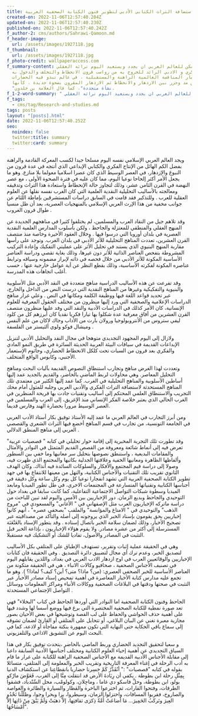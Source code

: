 ```yaml
---
title: استضافة التراث الكتابي الأدبي لتطوير فنون الكتابة الصحفية العربية
created-on: 2022-11-06T12:57:40.204Z
updated-on: 2022-11-06T12:57:40.230Z
published-on: 2022-11-06T12:57:40.242Z
f_author-2: cms/authors/Sahrawi-Qamoon.md
f_header-image:
  url: /assets/images/1927118.jpg
f_thumbnail:
  url: /assets/images/1927118.jpg
f_photo-credit: wallpaperaccess.com
f_summary-content: كيف يمكن للعالم العربي ان يجدد ويستعيد اليوم تراثه العقلي
  الفكري و الادبي الرائد للخروج به من رواسب قرون الانحطاط والتخلف والدخول به
  باقتدار غمار المنافسة العالمية الراهنة والمستقبلية ، في عالم تبدو فيه الحضارات
  بين مد وجزر بين الازدهار والانحطاط ثم الازدهار المقرون بصحوة جديدة ، كأنها
  "نشأة متجددة"، كما قال العلامة بن خلدون.
f_1-2-word-summary: " كيف يمكن للعالم العربي ان يجدد ويستعيد اليوم تراثه العقلي "
f_tags:
  - cms/tag/Research-and-studies.md
tags: posts
layout: "[posts].html"
date: 2022-11-06T12:57:40.252Z
seo:
  noindex: false
  twitter:title: summary
  twitter:card: summary
---
```

ويجد العالم العربي الإسلامي نفسه اليوم مسلحا جيدا لكسب المعركة القادمة والراهنة بفضل الكم الهائل من الإنتاج الفكري والكتابي الإبداعي الذي أنتجه في عدة قرون من النبوغ والإزدهار، في العصر الوسيط الذي كان عصرا اسلاميا معولما بلا منازع. وهو ما يجعل الأمر أكثر إلحاحا نوعيا اليوم، مما كان عليه في فترة الصحوة الأولى ، مع عصر النهضة في القرن الثامن عشر، وذلك لتجاوز حالة الإنحطاط واستعادة هذا التراث وتدقيقه ومعالجته بالأساليب التحليلية النقدية العلمية التي كان الغرب نفسه نقلها عن العلوم العقلية للعرب . وللتذكير فقد قامت في السابق دراسات المستشرقين بإماطة اللثام عن جوانب مخفية من هذا الإرث العربي الإسلامي بالمنهجيات العصرية، بعد أن ظل منسيا طوال قرون الغروب .

 وقد تلاهم جيل من النقاد العرب والمسلمين، لم يختلفوا كثيرا في مناهجهم الجديدة عن المنهج العقلي والمنطقي للمعتزلة والجاحظ ، ولكن بأسلوب المدارس العلمية النقدية العصرية في بلدان أوروبا التي درسوا فيها . وخلال العقود الأخيرة وخاصة منذ منتصف القرن العشرين، تعددت المناهج التحليلية للأثر الأدبي في بلدان الغرب. وتوجد على رأسها مقاربة المنهج البنيوي الذي يستند في تحليل الأثر على عمليتي التفكيك وإعادة التركيب المشروطة بتفحص العناصر الذاتية للأثر دون  غيرها، وذلك بغاية تقصي ودراسة العناصر الأساسية المكونة للأثر الأدبي من خلال فحصه في ذاته لإبراز مضمونه وسياقه وترابط عناصره المكونة لفكرته الأساسية، وذلك بقطع النظر عن أية عوامل خارجية عنها ، حسب أغلب اتجاهات هذه المدرسة.

 وقد تفرعت عن هذه الأساليب الدراسية مناهج متعددة في النقد الأدبي مثل الأسلوبية والبنيوية والتفكيكية وغيرها من المناهج النقدية التي درست النص من الداخل والخارج، عبر تحديد قواعد اللغة فيها ووظيفة الكلمة ومكانها في النص . وعلي غرار مناهج الدراسات الإعلامية والصحفية التي ورد إليها منظرون من مختلف الحقول المعرفية للعلوم الإنسانية، كان الأمر كذلك في الدراسات الأدبية والنقد التي وفد عليها منظرون منتصف القرن العشرين من أفاق معرفية عدة شكلوا  بها  تيارا فكريا نقديا كان أبرزهم كل من كلود ليفي ستروس من الأنتروبولوجيا ورولان بارت من الأداب وجاك لاكان من علم النفس وميشال فوكو ولوي ألثيستر من الفلسفة . 

ولازال إلى اليوم  المجهود التجديدي متوهجا في مجال النقد والتحليل الأدبي لتنزيل الإبداعات القديمة في سياقات البيئة العربية الحديثة السائرة في طريق النمو المادي والفكري بعد  قرون من السبات تحت كلكل الانحطاط الحضاري، وجاثوم الإستعمار الأجنبي، وكابوس الواقع المتخلف. 

وتعددت لهذا الغرض مناهج وتجارب استنطاق النصوص القديمة بآليات البحث ومناهج التحليل المعاصر. وهي محاولات لربط الماضي بالحاضر، والقديم بالجديد عمد إليها أساطين الأسلوبية والمناهج التحليلية في الغرب. كما عمد إليها الكثير من معتمدي تلك المناهج المستحدثة لاستضافة التراث الفكري والأدبي العربي وجلبه للمثول أمام محك التجريب والاستنطاق العلمي المحتكم إلى أساليب وتقنيات جادت بها قريحة المنظرين في الغرب الحالي الذي يعتبر خلاصة الفكر الإنساني منذ الإغريق، إلى العرب والمسلمين في العصر الوسيط مرورا بحضارة الهند وفارس قديما. 

ومن أبرز التجارب في العالم العربي ما عمد إليه الأستاذ توفيق بكار أستاذ الأدب العربي في الجامعة التونسية، من تجارب في قسم المناهج أخضع فيها التراث الشعري والقصصي العربي إلى مناهج  المنطق الدلالي .

 وقد تطورت تلك التجربة المخبرية إلى إقامة حوار تحليلي في كتابه " قصصيات عربية" تعرض فيه إلى أنماط شائعة ومعروفة من القصص القديم المتمثل في النوادر والأمثال والمقامات البديعية ، واستنطق نصوصها بتحليل سر معانيها وما خفي بين السطور وألفاظها الظاهرة ومعانيها الخفية وعلاقتها الجدلية بكاتبها والمجتمع الذي ظهرت فيه، وصولا إلى دراسة قيم المجتمع والأفكار والسلوكات السائدة فيه آنذاك. وكان الهدف الثانوي تقريب تلك التقنيات والأجناس الكتابية، والنهل من معينها للانتفاع بها في جهد تطوير الكتابة الصحفية العربية التي تشهد انفجارا نوعيا كل يوم وكل ساعة وكل دقيقة في أجناسها الكتابية وتقنياتها المتسارعة في المجتمعات الاخري، في طل تطور الميديا ومابعد الميديا وسطوة شبكات التواصل الاجتماعية التفاعلية، كما كانت سابقا في بغداد حول التوحيدي والجاحظ وبديع الزمان. دور الإخباريين بين الأمس واليوم  لقد تبين للباحث من دراسة ماتركه الإخباريون العرب مثل الإصفهاني في " الأغاني" والمسعودي في "مروج الذهب"  والتوحيدي في " الامتاع والمؤانسة" والملقب "بصحفي عصره" ، أنهم كانوا إخباريين بحق يقومون بإسناد الخبر الذي يروجونه إلى أصله والتأكد من مصداقيته عبر تصحيح الأخبار، وذلك لضمان سلامة الخبر باتصال إسناده . وقد يتطور الإسناد بالعَنْعَنَة المسترسلة إلى أكثر من عشرة مصادر. ولا يقوم هؤلاء الإخباريون ، بإذاعة الخبر قبل التثبت في المصادر والأصول، تفاديا للشك أو التشكيك فيه مستقبلا.

 وهي في الحقيقة عملية إثبات وتقرير، تستهدف الإطباق على المتلقي بكل الأساليب لتصديق الخبر، وعدم ترك أي مجال لتضييق دائرة التصديق . وفي الحقيقة فان كتابات الإخباريين والوقائعيين العرب في اوج ازدهار الادب العربي في بغداد، واللذين يقابلهم اليوم في تصنيف الأجناس الصحفية ، صحافيو وكالات الانباء ، هي في الحقيقة متكونة من العناصر الأساسية للخبر الصحفي العصري: (من؟ ماذا؟ متى؟  أين؟  كيف؟  لماذا؟ ). وهو ما تجمع عليه مدارس كتابة الأخبار المعاصرة في أهمية تمحيص إسناد مصادر الأخبار عبر التثبت في صحتها ودقتها في البلاغات الصحفية ووكالات الأنباء ومراكز المعلومات ووسائل التواصل الإجتماعي المستحدثة .

 الجاحظ وفنون الكتابة الصحفية اما  النوادر التي أوردها الجاحظ في كتاب "البخلاء" فهي تعد صورة نمطية للكتابة الصحفية المختصرة التي برع فيها ووضع أسسا  لها وشدد فيها على أهمية حذف الحواشي والحفاظ على لب القصة وتوشيحها في بعض الأحيان بصور مجازية معبرة تغني عن البيان البلاغي، أو تتحايل على المتلقي أو القارئ لضمان تشوقه إلى سماع باقي الحكاية حتى النهاية التي تكون ممهورة بنكتة مفاجأة أو لاذعة، كما في البحث اليوم عن التشويق الاذاعي والتلفزيوني.

 و سعيا لتحقيق التجديد الحضاري وربط الماضي بالحاضر ،يتحدث توفيق بكار في هذا السياق التجديدي عن أهمية إحياء العلوم الكتابية ومختلف أجناسها الأدبية السابقة داعيا إلى مقابلة الأجناس الأدبية القديمة مع الأجناس الصحفية الراهنة للكتابة على غرار ما قام به أدب الرحلة في إغناء المعرفة التاريخية وتقريب الخبر والمعلومة إلى المتلقي، متسائلا بقوله في كتابه "قصصيات" :"  أنُقَدِّرُ كَمْ خسِرنا حضاريا بانقطاعِنا عن استكشاف الدنيا بِمِثْلِ رحلة ابن بطوطة . يكفي أن رِيَادةَ الأرض قد انتقلت مِنَّا إلى الغرب، فَعَوَّضَ مارْكو بولو، ابن بطوطة، وحلَّ فاسكو دي غاما ، وماجِلان، وكولومْب، محل السِّنْدباد، فشقوا الطرقات، وفتحوا القارات، ثم اخترعوا الباخرة والقطار والسيارة والطائرة والغواصة والصاروخ، فقربوا المسافات، واختزلوا الزمان، وسيطروا، برا وبحرا وجوا، وظلَلْنا نَحْدُو العِيرَ ونَركَبُ الحَمِيرَ... مَا أضاعَتْ أُمَّةٌ ذِكرَى ثقافتِها، إلاَّ ذهبَتْ وَلَمْ يَبْقَ مِنْ ذَاتِها إلاَّ أَمْسَاخُهَا".